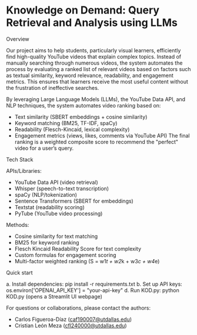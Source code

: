 # Knowledge on Demand: Query Retrieval and Analysis using LLMs

Overview

Our project aims to help students, particularly visual learners, efficiently find high-quality YouTube videos that explain complex topics. Instead of manually searching through numerous videos, the system automates the process by evaluating a ranked list of relevant videos based on factors such as textual similarity, keyword relevance, readability, and engagement metrics. This ensures that learners receive the most useful content without the frustration of ineffective searches. 

 By leveraging Large Language Models (LLMs), the YouTube Data API, and NLP techniques, the system automates video ranking based on:
- Text similarity (SBERT embeddings + cosine similarity)
- Keyword matching (BM25, TF-IDF, spaCy)
- Readability (Flesch-Kincaid, lexical complexity)
- Engagement metrics (views, likes, comments via YouTube API)
The final ranking is a weighted composite score to recommend the "perfect" video for a user’s query.

Tech Stack

APIs/Libraries:
- YouTube Data API (video retrieval)
- Whisper (speech-to-text transcription)
- spaCy (NLP/tokenization)
- Sentence Transformers (SBERT for embeddings)
- Textstat (readability scoring)
- PyTube (YouTube video processing)

Methods:

- Cosine similarity for text matching
- BM25 for keyword ranking
- Flesch Kincaid Readability Score for text complexity
- Custom formulas for engagement scoring
- Multi-factor weighted ranking (S = w1*t + w2*k + w3*c + w4*e)

Quick start

a. Install dependencies:
   pip install -r requirements.txt
b. Set up API keys:
   os.environ['OPENAI_API_KEY'] = "your-api-key"
d. Run KOD.py:
   python KOD.py (opens a Streamlit UI webpage)

For questions or collaborations, please contact the authors:
- Carlos Figueroa-Díaz (caf190007@utdallas.edu)
- Cristian León Meza (cfl240000@utdallas.edu) 
